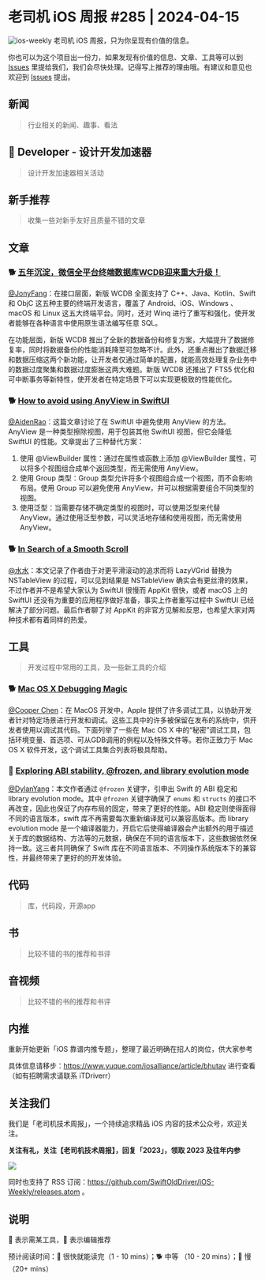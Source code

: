 # 老司机 iOS 周报 #285 | 2024-04-15

![ios-weekly](https://github.com/SwiftOldDriver/iOS-Weekly/blob/master/assets/ios-weekly.png?raw=true)
老司机 iOS 周报，只为你呈现有价值的信息。

你也可以为这个项目出一份力，如果发现有价值的信息、文章、工具等可以到 [Issues](https://github.com/SwiftOldDriver/iOS-Weekly/issues) 里提给我们，我们会尽快处理。记得写上推荐的理由哦。有建议和意见也欢迎到 [Issues](https://github.com/SwiftOldDriver/iOS-Weekly/issues) 提出。

## 新闻

> 行业相关的新闻、趣事、看法

##  Developer - 设计开发加速器

> 设计开发加速器相关活动

## 新手推荐

> 收集一些对新手友好且质量不错的文章

## 文章

### 🐕 [五年沉淀，微信全平台终端数据库WCDB迎来重大升级！](https://mp.weixin.qq.com/s/RWCqLD0M_WGCrCcz0oQIcQ)

[@JonyFang](https://github.com/JonyFang)：在接口层面，新版 WCDB 全面支持了 C++、Java、Kotlin、Swift 和 ObjC 这五种主要的终端开发语言，覆盖了 Android、iOS、Windows 、macOS 和 Linux 这五大终端平台。同时，还对 Winq 进行了重写和强化，使开发者能够在各种语言中使用原生语法编写任意 SQL。

在功能层面，新版 WCDB 推出了全新的数据备份和修复方案，大幅提升了数据修复率，同时将数据备份的性能消耗降至可忽略不计。此外，还重点推出了数据迁移和数据压缩这两个新功能，让开发者仅通过简单的配置，就能高效处理复杂业务中的数据过度聚集和数据过度膨胀这两大难题。新版 WCDB 还推出了 FTS5 优化和可中断事务等新特性，使开发者在特定场景下可以实现更极致的性能优化。

### 🐕 [How to avoid using AnyView in SwiftUI](https://tanaschita.com/swiftui-how-to-avoid-using-anyview/)

[@AidenRao](https://weibo.com/AidenRao)：这篇文章讨论了在 SwiftUI 中避免使用 AnyView 的方法。AnyView 是一种类型擦除视图，用于包装其他 SwiftUI 视图，但它会降低 SwiftUI 的性能。文章提出了三种替代方案：
1. 使用 @ViewBuilder 属性：通过在属性或函数上添加 @ViewBuilder 属性，可以将多个视图组合成单个返回类型，而无需使用 AnyView。
2. 使用 Group 类型：Group 类型允许将多个视图组合成一个视图，而不会影响布局。使用 Group 可以避免使用 AnyView，并可以根据需要组合不同类型的视图。
3. 使用泛型：当需要存储不确定类型的视图时，可以使用泛型来代替 AnyView。通过使用泛型参数，可以灵活地存储和使用视图，而无需使用 AnyView。

### 🐕 [In Search of a Smooth Scroll](https://byla.lt/posts/in-search-of-smooth-scroll/)

[@水水](https://www.xuyanlan.com/categories/iOS/)：本文记录了作者由于对更平滑滚动的追求而将 LazyVGrid 替换为 NSTableView 的过程，可以见到结果是 NSTableView 确实会有更丝滑的效果，不过作者并不是希望大家认为 SwiftUI 很慢而 AppKit 很快，或者 macOS 上的 SwiftUI 还没有为重要的应用程序做好准备，事实上作者重写过程中 SwiftUI 已经解决了部分问题。最后作者聊了对 AppKit 的非官方见解和反思，也希望大家对两种技术都有着同样的热爱。

## 工具

> 开发过程中常用的工具，及一些新工具的介绍

### 🐕 [Mac OS X Debugging Magic](https://web.archive.org/web/20101206131250/http://developer.apple.com/library/mac/#technotes/tn2004/tn2124.html)

[@Cooper Chen](https://github.com/cjlcooper)：在 MacOS 开发中，Apple 提供了许多调试工具，以协助开发者针对特定场景进行开发和调试。这些工具中的许多被保留在发布的系统中，供开发者使用以调试其代码。下面列举了一些在 Mac OS X 中的“秘密”调试工具，包括环境变量、首选项、可从GDB调用的例程以及特殊文件等。若你正致力于 Mac OS X 软件开发，这个调试工具集合列表将极具帮助。

### 🐎 [Exploring ABI stability, @frozen, and library evolution mode](https://digitalbunker.dev/understanding-frozen-in-swift/)

[@DylanYang](https://github.com/Dylan19Yang)：本文作者通过 `@frozen` 关键字，引申出 Swift 的 ABI 稳定和 library evolution mode。其中 `@frozen` 关键字确保了 `enums` 和 `structs` 的接口不再改变，因此也保证了内存布局的固定，带来了更好的性能。ABI 稳定则使得面得不同的语言版本，swift 库不再需要每次重新编译就可以兼容高版本。而 library evolution mode 是一个编译器能力，开启它后使得编译器会产出额外的用于描述关于库的数据结构、方法等的元数据，确保在不同的语言版本下，这些数据依然保持一致。这三者共同确保了 Swift 库在不同语言版本、不同操作系统版本下的兼容性，并最终带来了更好的的开发体验。

## 代码

> 库，代码段，开源app

## 书

> 比较不错的书的推荐和书评

## 音视频

> 比较不错的书的推荐和书评

## 内推

重新开始更新「iOS 靠谱内推专题」，整理了最近明确在招人的岗位，供大家参考

具体信息请移步：https://www.yuque.com/iosalliance/article/bhutav 进行查看（如有招聘需求请联系 iTDriverr）

## 关注我们

我们是「老司机技术周报」，一个持续追求精品 iOS 内容的技术公众号，欢迎关注。

**关注有礼，关注【老司机技术周报】，回复「2023」，领取 2023 及往年内参**

![](https://github.com/SwiftOldDriver/iOS-Weekly/blob/master/assets/qrcode_for_wechat.jpg?raw=true)

同时也支持了 RSS 订阅：https://github.com/SwiftOldDriver/iOS-Weekly/releases.atom 。

## 说明

🚧 表示需某工具，🌟 表示编辑推荐

预计阅读时间：🐎 很快就能读完（1 - 10 mins）；🐕 中等 （10 - 20 mins）；🐢 慢（20+ mins）
